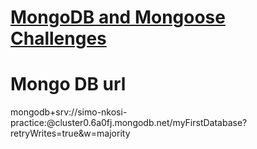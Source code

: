# [MongoDB and Mongoose Challenges](https://www.freecodecamp.org/learn/apis-and-microservices/mongodb-and-mongoose/)


# Mongo DB url
mongodb+srv://simo-nkosi-practice:<password>@cluster0.6a0fj.mongodb.net/myFirstDatabase?retryWrites=true&w=majority